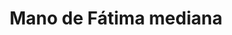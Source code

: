 ---
title: Mano de Fátima mediana
date: 
draft: false

# descripcion
description : Dije de plata

materials: Plata 925

color: Plateado

dimensions: 1,8cm x 2,5cm

code: 02-14-0199

type: "Dijes"

categories: []

# Images
# first image will be shown in the product page
images:
  # - image: "images/path_to_image"
  # La ubicacion de las imagenes es imagenes/Dijes/Dijes.Plata/02-14-0199-mano-de-fatima-mediana
  - image: "./images/dijes/plata/02-14-0199-mano-de-fatima-mediana.JPG"
---